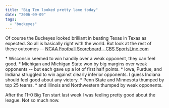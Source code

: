 ```yaml
---
title: "Big Ten looked pretty lame today"
date: "2006-09-09"
tags: 
  - "buckeyes"
---
```


Of course the Buckeyes looked brilliant in beating Texas in Texas as expected. So all is basically right with the world. But look at the rest of these outcomes -- [NCAA Football Scoreboard - CBS SportsLine.com](http://www.sportsline.com/collegefootball/scoreboard/BIG10/2006/week2 "NCAA Football Scoreboard - CBS SportsLine.com")

\* Wisconsin seemed to win handily over a weak opponent, they can feel good. \* Michigan and Michigan State won by big margins over weak opponents -- but each gave up a lot of first half points. \* Iowa, Purdue, and Indiana struggled to win against clearly inferior opponents. I guess Indiana should feel good about any victory. \* Penn State and Minnesota thumped by top 25 teams. \* and Illinois and Northwestern thumped by weak opponents.

After the 11-0 Big Ten start last week I was feeling pretty good about the league. Not so much now.
